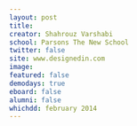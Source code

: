 ```yaml
---
layout: post
title: 
creator: Shahrouz Varshabi
school: Parsons The New School
twitter: false
site: www.designedin.com
image:
featured: false
demodays: true
eboard: false
alumni: false
whichdd: february 2014
---
```

